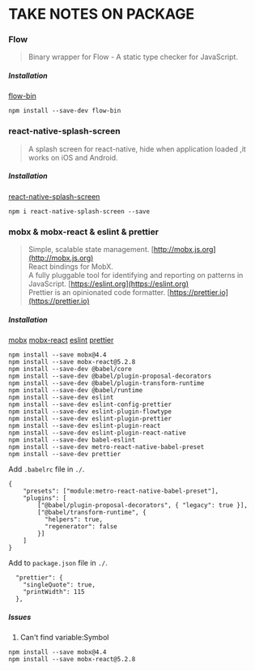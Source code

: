 # TAKE NOTES ON PACKAGE

### Flow

> Binary wrapper for Flow - A static type checker for JavaScript.

##### Installation

[flow-bin](https://github.com/flowtype/flow-bin)

`npm install --save-dev flow-bin`

### react-native-splash-screen

> A splash screen for react-native, hide when application loaded ,it works on iOS and Android.

##### Installation

[react-native-splash-screen](https://github.com/crazycodeboy/react-native-splash-screen)

`npm i react-native-splash-screen --save`

### mobx & mobx-react & eslint & prettier

> Simple, scalable state management. [http://mobx.js.org](http://mobx.js.org)  
> React bindings for MobX.  
> A fully pluggable tool for identifying and reporting on patterns in JavaScript. [https://eslint.org](https://eslint.org)  
> Prettier is an opinionated code formatter. [https://prettier.io](https://prettier.io)  

##### Installation

[mobx](https://github.com/mobxjs/mobx)
[mobx-react](https://github.com/mobxjs/mobx-react)
[eslint](https://github.com/eslint/eslint)
[prettier](https://github.com/prettier/prettier)

```
npm install --save mobx@4.4
npm install --save mobx-react@5.2.8
npm install --save-dev @babel/core
npm install --save-dev @babel/plugin-proposal-decorators
npm install --save-dev @babel/plugin-transform-runtime
npm install --save-dev @babel/runtime
npm install --save-dev eslint
npm install --save-dev eslint-config-prettier
npm install --save-dev eslint-plugin-flowtype
npm install --save-dev eslint-plugin-prettier
npm install --save-dev eslint-plugin-react
npm install --save-dev eslint-plugin-react-native
npm install --save-dev babel-eslint
npm install --save-dev metro-react-native-babel-preset
npm install --save-dev prettier
```

Add `.babelrc` file in `./`.

```
{
    "presets": ["module:metro-react-native-babel-preset"],
    "plugins": [
        ["@babel/plugin-proposal-decorators", { "legacy": true }],
        ["@babel/transform-runtime", {
          "helpers": true,
          "regenerator": false
        }]
    ]
}
```

Add to `package.json` file in `./`.

```
  "prettier": {
    "singleQuote": true,
    "printWidth": 115
  },
```

##### Issues

1. Can't find variable:Symbol

```
npm install --save mobx@4.4
npm install --save mobx-react@5.2.8
```
